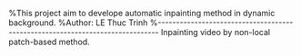 %This project aim to develope automatic inpainting method in dynamic background.
%Author: LE Thuc Trinh
%------------------------------------------------------------------------------
Inpainting video by non-local patch-based method.
